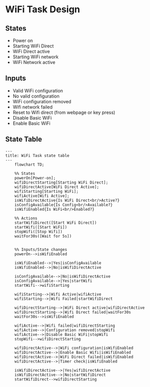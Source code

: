 # WiFi Task Design
## States
- Power on
- Starting WiFi Direct
- WiFi Direct active
- Starting WiFi network
- WiFi Network active

## Inputs
- Valid WiFi configuration
- No valid configuration
- WiFi configuration removed
- Wifi network failed
- Reset to Wifi direct (from webpage or key press)
- Disable Basic WiFi
- Enable Basic WiFi

## State Table
```mermaid
---
title: WiFi Task state table
---
    flowchart TD;

    %% States
    powerOn[Power-on];
    wifiDirectStarting[Starting WiFi Direct];
    wifiDirectActive[WiFi Direct Active];
    wifiStarting[Starting WiFi];
    wifiActive[Wifi Active];
    isWifiDirectActive{Is WiFi Direct<br/>Active?}
    isConfigAvailable{Is Config<br/>Available?}
    isWifiEnabled{Is WiFi<br/>Enabled?}

    %% Actions
    startWifiDirect([Start WiFi Direct])
    startWifi([Start WiFi])
    stopWifi([Stop Wifi])
    waitFor30s([Wait for 5s])


    %% Inputs/State changes
    powerOn-->isWifiEnabled

    isWifiEnabled-->|Yes|isConfigAvailable
    isWifiEnabled-->|No|isWifiDirectActive

    isConfigAvailable-->|No|isWifiDirectActive
    isConfigAvailable-->|Yes|startWifi
    startWifi-->wifiStarting

    wifiStarting-->|Wifi Active|wifiActive
    wifiStarting-->|Wifi Failed|startWifiDirect

    wifiDirectStarting-->|WiFi Direct active|wifiDirectActive
    wifiDirectStarting-->|Wifi Direct failed|waitFor30s
    waitFor30s-->isWifiEnabled

    wifiActive-->|Wifi failed|wifiDirectStarting
    wifiActive-->|Configuration removed|stopWifi
    wifiActive-->|Disable Basic WiFi|stopWifi
    stopWifi-->wifiDirectStarting

    wifiDirectActive-->|WiFi configuration|isWifiEnabled
    wifiDirectActive-->|Enable Basic Wifi|isWifiEnabled
    wifiDirectActive-->|WiFi Direct failed|isWifiEnabled
    wifiDirectActive-->|Timer check|isWifiEnabled

    isWifiDirectActive-->|Yes|wifiDirectActive
    isWifiDirectActive-->|No|startWifiDirect
    startWifiDirect-->wifiDirectStarting




```